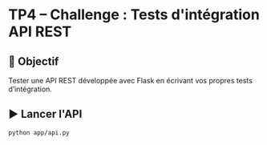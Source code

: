 # TP4 – Challenge : Tests d'intégration API REST

## 🎯 Objectif
Tester une API REST développée avec Flask en écrivant vos propres tests d’intégration.

## ▶️ Lancer l'API
```bash
python app/api.py

